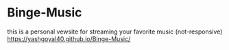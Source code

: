 # Binge-Music
this is a personal vewsite for streaming your favorite music 
(not-responsive)
https://yashgoyal40.github.io/Binge-Music/
